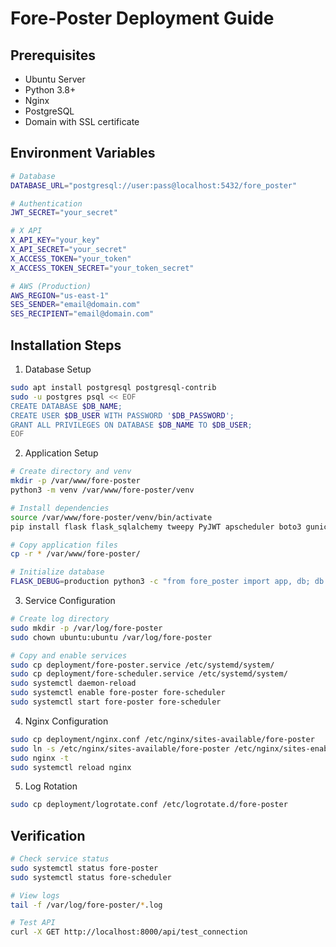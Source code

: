 # Fore-Poster Deployment Guide

## Prerequisites
- Ubuntu Server
- Python 3.8+
- Nginx
- PostgreSQL
- Domain with SSL certificate

## Environment Variables
```bash
# Database
DATABASE_URL="postgresql://user:pass@localhost:5432/fore_poster"

# Authentication
JWT_SECRET="your_secret"

# X API
X_API_KEY="your_key"
X_API_SECRET="your_secret"
X_ACCESS_TOKEN="your_token"
X_ACCESS_TOKEN_SECRET="your_token_secret"

# AWS (Production)
AWS_REGION="us-east-1"
SES_SENDER="email@domain.com"
SES_RECIPIENT="email@domain.com"
```

## Installation Steps

1. Database Setup
```bash
sudo apt install postgresql postgresql-contrib
sudo -u postgres psql << EOF
CREATE DATABASE $DB_NAME;
CREATE USER $DB_USER WITH PASSWORD '$DB_PASSWORD';
GRANT ALL PRIVILEGES ON DATABASE $DB_NAME TO $DB_USER;
EOF
```

2. Application Setup
```bash
# Create directory and venv
mkdir -p /var/www/fore-poster
python3 -m venv /var/www/fore-poster/venv

# Install dependencies
source /var/www/fore-poster/venv/bin/activate
pip install flask flask_sqlalchemy tweepy PyJWT apscheduler boto3 gunicorn psycopg2-binary

# Copy application files
cp -r * /var/www/fore-poster/

# Initialize database
FLASK_DEBUG=production python3 -c "from fore_poster import app, db; db.create_all()"
```

3. Service Configuration
```bash
# Create log directory
sudo mkdir -p /var/log/fore-poster
sudo chown ubuntu:ubuntu /var/log/fore-poster

# Copy and enable services
sudo cp deployment/fore-poster.service /etc/systemd/system/
sudo cp deployment/fore-scheduler.service /etc/systemd/system/
sudo systemctl daemon-reload
sudo systemctl enable fore-poster fore-scheduler
sudo systemctl start fore-poster fore-scheduler
```

4. Nginx Configuration
```bash
sudo cp deployment/nginx.conf /etc/nginx/sites-available/fore-poster
sudo ln -s /etc/nginx/sites-available/fore-poster /etc/nginx/sites-enabled/
sudo nginx -t
sudo systemctl reload nginx
```

5. Log Rotation
```bash
sudo cp deployment/logrotate.conf /etc/logrotate.d/fore-poster
```

## Verification
```bash
# Check service status
sudo systemctl status fore-poster
sudo systemctl status fore-scheduler

# View logs
tail -f /var/log/fore-poster/*.log

# Test API
curl -X GET http://localhost:8000/api/test_connection
```